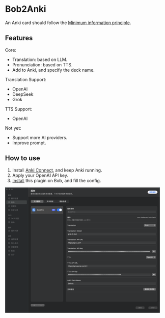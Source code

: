 # Bob2Anki
An Anki card should follow the [Minimum information principle](https://supermemo.guru/wiki/Minimum_information_principle).

## Features
Core:
- Translation: based on LLM.
- Pronunciation: based on TTS.
- Add to Anki, and specify the deck name.

Translation Support:
- OpenAI
- DeepSeek
- Grok

TTS Support:
- OpenAI


Not yet:
- Support more AI providers.
- Improve prompt.

## How to use
1. Install [Anki Connect](https://git.foosoft.net/alex/anki-connect), and keep Anki running.
2. Apply your OpenAI API key.
3. [Install](https://bobtranslate.com/guide/advance/plugin.html) this plugin on Bob, and fill the config.

![Example](assets/example.png)
